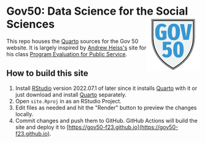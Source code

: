 # Gov50: Data Science for the Social Sciences <a href='https://gov50.mattblackwell.org/'><img src='files/img/gov50-icon-512.png' align="right" height="139" /></a>

This repo houses the [Quarto][] sources for the Gov 50 website. It is largely inspired by [Andrew Heiss's](https://www.andrewheiss.com/) site for his class [Program Evaluation for Public Service](https://github.com/andrewheiss/evalf22.classes.andrewheiss.com). 

## How to build this site

1. Install [RStudio][] version 2022.07.1 of later since it installs [Quarto][] with it or just download and install [Quarto][] separately. 
2. Open `site.Rproj` in as an RStudio Project.
3. Edit files as needed and hit the "Render" button to preview the changes locally. 
4. Commit changes and push them to GitHub. GitHub Actions will build the site and deploy it to [https://gov50-f23.github.io](https://gov50-f23.github.io). 





[Quarto]: https://quarto.org/
[RStudio]: https://www.rstudio.com/products/rstudio/download/#download
